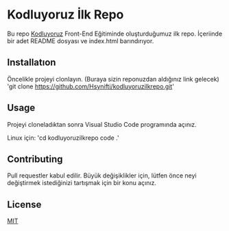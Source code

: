 # Kodluyoruz İlk Repo
Bu repo [Kodluyoruz](https://www.kodluyoruz.org/) Front-End Eğitiminde oluşturduğumuz ilk repo. İçeriinde bir adet README dosyası ve index.html barındırıyor.

## Installatıon
Öncelikle projeyi clonlayın. (Buraya sizin reponuzdan aldığınız link gelecek)
'git clone https://github.com/Hsynifti/kodluyoruzilkrepo.git'

## Usage
Projeyi cloneladıktan sonra Visual Studio Code programında açınız.

Linux için: 
'cd kodluyoruzilkrepo
code .'

## Contributing
Pull requestler kabul edilir. Büyük değişiklikler için, lütfen önce neyi değiştirmek istediğinizi tartışmak için bir konu açınız.

## License
[MIT](https://opensource.org/licenses/MIT)
